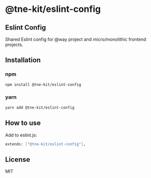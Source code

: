 # @tne-kit/eslint-config
## Eslint Config
Shared Eslint config for @way project and micro/monolithic frontend projects.

## Installation

### npm
```sh
npm install @tne-kit/eslint-config
```
### yarn
```sh
yarn add @tne-kit/eslint-config
```
## How to use
Add to eslint.js:
```sh
extends: ["@tne-kit/eslint-config"],
```
## License

MIT
